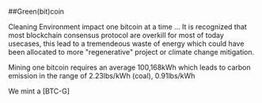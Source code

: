 ##Green(bit)coin

Cleaning Environment impact one bitcoin at a time ...
It is recognized that most blockchain consensus protocol are overkill
for most of today usecases, this lead to a tremendeous waste of energy which could
have been allocated to more "regenerative" project or climate change mitigation.

Mining one bitcoin requires an average 100,168kWh which leads to carbon emission
 in the range of 2.23lbs/kWh (coal), 0.91lbs/kWh
 
<!--
france: 61g https://www.rte-france.com/en/eco2mix/co2-emissions
germany: 401g https://www.umweltbundesamt.de/en/press/pressinformation/co2-emissions-per-kilowatt-hour-of-electricity-in
coal: ~1kg https://www.coaltrans.com/insights/article/ecocarbon-august-2021
eia: https://www.eia.gov/tools/faqs/faq.php?id=74&t=11

-->

We mint a [BTC-G]
